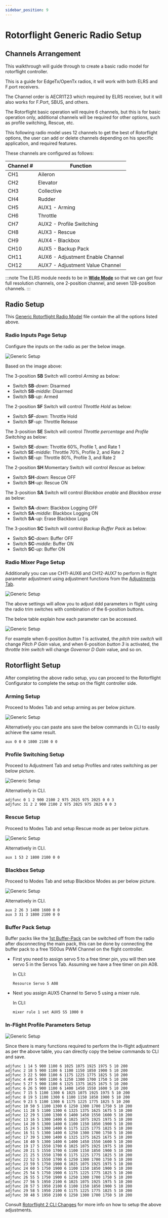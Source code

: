 ```yaml
---
sidebar_position: 9
---
```


# Rotorflight Generic Radio Setup

## Channels Arrangement

This walkthrough will guide through to create a basic radio model for rotorflight controller.

This is a guide for EdgeTx/OpenTx radios, it will work with both ELRS and F.port receivers.

The Channel order is AECR1T23 which required by ELRS receiver, but it will also works for F.Port, SBUS, and others.

The Rotorflight basic operation will require 6 channels, but this is for basic operation only, additional channels will be required for other options, such as profile switching, Rescue, etc.

This following radio model uses 12 channels to get the best of Rotorflight options, the user can add or delete channels depending on his specific application, and required features.

These channels are configured as follows:

| Channel # | Function |
|--|--|
| CH1 | Aileron |
| CH2 | Elevator |
| CH3 | Collective |
| CH4 | Rudder |
| CH5 | AUX1 - Arming |
| CH6 | Throttle |
| CH7 | AUX2 - Profile Switching |
| CH8 | AUX3 - Rescue |
| CH9 | AUX4 - Blackbox |
| CH10 | AUX5 - Backup Pack|
| CH11 | AUX6 - Adjustment Enable Channel |
| CH12 | AUX7 - Adjustment Value Channel |

:::note
The ELRS module needs to be in [**Wide Mode**](https://www.expresslrs.org/software/switch-config/) so that we can get four full resolution channels, one 2-position channel, and seven 128-position channels.
:::

## Radio Setup

This [Generic Rotorflight Radio Model](./files/Generic_RF.yml) file contain the all the options listed above.

### Radio Inputs Page Setup

Configure the inputs on the radio as per the below image.

![Generic Setup](./img/generic-setup-input.png)

Based on the image above:

The 3-position **SB** Switch will control *Arming* as below:

* Switch **SB**-*down*: Disarmed
* Switch **SB**-*middle*: Disarmed
* Switch **SB**-*up*: Armed

The 2-position **SF** Switch will control *Throttle Hold* as below:

* Switch **SF**-*down*: Throttle Hold
* Switch **SF**-*up*: Throttle Release

The 3-position **SE** Switch will control *Throttle percentage* and *Profile Switching* as below:

* Switch **SE**-*down*: Throttle 60%, Profile 1, and Rate 1
* Switch **SE**-*middle*: Throttle 70%, Profile 2, and Rate 2
* Switch **SE**-*up*: Throttle 80%, Profile 3, and Rate 2

The 2-position **SH** Momentary Switch will control *Rescue* as below:

* Switch **SH**-*down*: Rescue OFF
* Switch **SH**-*up*: Rescue ON

The 3-position **SA** Switch will control *Blackbox enable* and *Blackbox erase* as below:

* Switch **SA**-*down*: Blackbox Logging OFF
* Switch **SA**-*middle*: Blackbox Logging ON
* Switch **SA**-*up*: Erase Blackbox Logs

The 3-position **SC** Switch will control *Backup Buffer Pack* as below:

* Switch **SC**-*down*: Buffer OFF
* Switch **SC**-*middle*: Buffer ON
* Switch **SC**-*up*: Buffer ON

### Radio Mixer Page Setup

Additionally you can use CH11-AUX6 and CH12-AUX7 to perform in flight parameter adjustment using adjustment functions from the [Adjustments Tab](../Tutorial-Setup/Adjustments.md#adjustment-functions).

![Generic Setup](./img/generic-setup-mixer.png)

The above settings will allow you to adjust ddd parameters in flight using the radio trim switches with combination of the 6-position buttons.

The below table explain how each parameter can be accessed.

![Generic Setup](./img/generic-setup-adjustments.png)

For example when 6-position *button 1* is activated, the *pitch trim switch* will change *Pitch P Gain* value, and when 6-position *button 3* is activated, the *throttle trim switch* will change *Governor D Gain* value, and so on.

## Rotorflight Setup

After completing the above radio setup, you can proceed to the Rotorflight Configurator to complete the setup on the flight controller side.

### Arming Setup

Proceed to Modes Tab and setup arming as per below picture.

![Generic Setup](./img/generic-setup-arm.png)

Alternatively you can paste ans save the below commands in CLI to easily achieve the same result.

```
aux 0 0 0 1800 2100 0 0
```

### Profile Switching Setup

Proceed to Adjustment Tab and setup Profiles and rates switching as per below picture.

![Generic Setup](./img/generic-setup-prof-switch.png)

Alternatively in CLI.

```
adjfunc 0 1 2 900 2100 2 975 2025 975 2025 0 0 3
adjfunc 31 2 2 900 2100 2 975 2025 975 2025 0 0 3
```

### Rescue Setup

Proceed to Modes Tab and setup Rescue mode as per below picture.

![Generic Setup](./img/generic-setup-rescue.png)

Alternatively in CLI.

```
aux 1 53 2 1800 2100 0 0
```

### Blackbox Setup

Proceed to Modes Tab and setup Blackbox Modes as per below picture.

![Generic Setup](./img/generic-setup-blackbox.png)

Alternatively in CLI.

```
aux 2 26 3 1400 1600 0 0
aux 3 31 3 1800 2100 0 0
```

### Buffer Pack Setup

Buffer packs like the [1st Buffer-Pack](https://1st-rc.com/en/product/1st-buffer-v4-3x25f-for-helis-450-700/) can be switched off from the radio after disconnecting the main pack, this can be done by connecting the buffer pack to a free 1500us PWM Channel on the flight controller.

* First you need to assign servo 5 to a free timer pin, you will then see servo 5 in the Servos Tab.
    Assuming we have a free timer on pin A08.

    In CLI:
    ```
    Resource Servo 5 A08
    ```
* Next you assign AUX5 Channel to Servo 5 using a mixer rule.

    In CLI:
    ```
    mixer rule 1 set AUX5 S5 1000 0
    ```

### In-Flight Profile Parameters Setup

![Generic Setup](./img/generic-setup-adjustments.png)

Since there is many functions required to perform the In-flight adjustment as per the above table, you can directly copy the below commands to CLI and save.

```
adjfunc 1 14 5 900 1100 6 1025 1075 1925 1975 5 10 200
adjfunc 2 18 5 900 1100 6 1100 1150 1850 1900 5 10 200
adjfunc 3 22 5 900 1100 6 1175 1225 1775 1825 5 10 200
adjfunc 4 49 5 900 1100 6 1250 1300 1700 1750 5 10 200
adjfunc 5 27 5 900 1100 6 1325 1375 1625 1675 5 10 200
adjfunc 6 26 5 900 1100 6 1400 1450 1550 1600 5 10 200
adjfunc 7 15 5 1100 1300 6 1025 1075 1925 1975 5 10 200
adjfunc 8 19 5 1100 1300 6 1100 1150 1850 1900 5 10 200
adjfunc 9 23 5 1100 1300 6 1175 1225 1775 1825 5 10 200
adjfunc 10 50 5 1100 1300 6 1250 1300 1700 1750 5 10 200
adjfunc 11 28 5 1100 1300 6 1325 1375 1625 1675 5 10 200
adjfunc 12 29 5 1100 1300 6 1400 1450 1550 1600 5 10 200
adjfunc 13 16 5 1300 1400 6 1025 1075 1925 1975 5 10 200
adjfunc 14 20 5 1300 1400 6 1100 1150 1850 1900 5 10 200
adjfunc 15 24 5 1300 1400 6 1175 1225 1775 1825 5 10 200
adjfunc 16 51 5 1300 1400 6 1250 1300 1700 1750 5 10 200
adjfunc 17 39 5 1300 1400 6 1325 1375 1625 1675 5 10 200
adjfunc 18 40 5 1300 1400 6 1400 1450 1550 1600 5 10 200
adjfunc 19 17 5 1550 1700 6 1025 1075 1925 1975 5 10 200
adjfunc 20 21 5 1550 1700 6 1100 1150 1850 1900 5 10 200
adjfunc 21 25 5 1550 1700 6 1175 1225 1775 1825 5 10 200
adjfunc 22 52 5 1550 1700 6 1250 1300 1700 1750 5 10 200
adjfunc 23 59 5 1750 1900 6 1025 1075 1925 1975 5 10 200
adjfunc 24 60 5 1750 1900 6 1100 1150 1850 1900 5 10 200
adjfunc 25 54 5 1750 1900 6 1175 1225 1775 1825 5 10 200
adjfunc 26 55 5 1750 1900 6 1250 1300 1700 1750 5 10 200
adjfunc 27 56 5 1950 2100 6 1025 1075 1925 1975 5 10 200
adjfunc 28 57 5 1950 2100 6 1100 1150 1850 1900 5 10 200
adjfunc 29 58 5 1950 2100 6 1175 1225 1775 1825 5 10 200
adjfunc 30 48 5 1950 2100 6 1250 1300 1700 1750 5 10 200
```

Consult [Rotorflight 2 CLI Changes](https://github.com/rotorflight/rotorflight/wiki/Rotorflight-2-CLI-Changes) for more info on how to setup the above adjustments.
